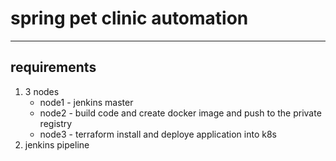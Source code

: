 # spring pet clinic automation 
-------------------------------
## requirements
1. 3 nodes
     * node1 - jenkins master
     * node2  -  build code and create docker image and push to the private   registry
     * node3  - terraform install and deploye application into k8s 
2. jenkins pipeline
